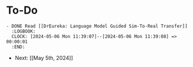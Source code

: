 # To-Do
	- DONE Read [[DrEureka: Language Model Guided Sim-To-Real Transfer]]
	  :LOGBOOK:
	  CLOCK: [2024-05-06 Mon 11:39:07]--[2024-05-06 Mon 11:39:08] =>  00:00:01
	  :END:
- Next: [[May 5th, 2024]]